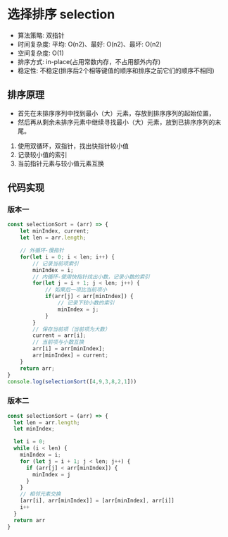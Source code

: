# 选择排序 selection

- 算法策略: 双指针
- 时间复杂度: 平均: O(n2)、最好: O(n2)、最坏: O(n2)
- 空间复杂度: O(1)
- 排序方式: in-place(占用常数内存，不占用额外内存)
- 稳定性: 不稳定(排序后2个相等键值的顺序和排序之前它们的顺序不相同)

## 排序原理

- 首先在未排序序列中找到最小（大）元素，存放到排序序列的起始位置，
- 然后再从剩余未排序元素中继续寻找最小（大）元素，放到已排序序列的末尾。

1. 使用双循环，双指针，找出快指针较小值
2. 记录较小值的索引
3. 当前指针元素与较小值元素互换

## 代码实现

### 版本一

```js
const selectionSort = (arr) => {
    let minIndex, current;
    let len = arr.length;

    // 外循环-慢指针
    for(let i = 0; i < len; i++) {
        // 记录当前项索引
        minIndex = i;
        // 内循环-使用快指针找出小数，记录小数的索引
        for(let j = i + 1; j < len; j++) {
            // 如果后一项比当前项小
            if(arr[j] < arr[minIndex]) {
                // 记录下较小数的索引
                minIndex = j;
            }
        }
        // 保存当前项（当前项为大数）
        current = arr[i];
        // 当前项与小数互换
        arr[i] = arr[minIndex];
        arr[minIndex] = current;
    }
    return arr;
}
console.log(selectionSort([4,9,3,8,2,1]))
```

### 版本二

```js
const selectionSort = (arr) => {
  let len = arr.length;
  let minIndex;

  let i = 0;
  while (i < len) {
    minIndex = i;
    for (let j = i + 1; j < len; j++) {
      if (arr[j] < arr[minIndex]) {
        minIndex = j
      }
    }
    // 相邻元素交换
    [arr[i], arr[minIndex]] = [arr[minIndex], arr[i]]
    i++
  }
  return arr
}
```
